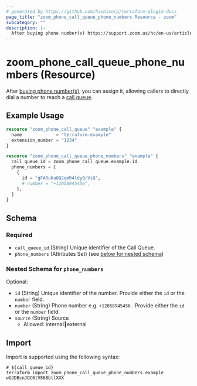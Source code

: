 ```yaml
---
# generated by https://github.com/hashicorp/terraform-plugin-docs
page_title: "zoom_phone_call_queue_phone_numbers Resource - zoom"
subcategory: ""
description: |-
  After buying phone number(s) https://support.zoom.us/hc/en-us/articles/360020808292#h_007ec8c2-0914-4265-8351-96ab23efa3ad, you can assign it, allowing callers to directly dial a number to reach a call queue https://support.zoom.us/hc/en-us/articles/360021524831-Managing-Call-Queues.
---
```


# zoom_phone_call_queue_phone_numbers (Resource)

After [buying phone number(s)](https://support.zoom.us/hc/en-us/articles/360020808292#h_007ec8c2-0914-4265-8351-96ab23efa3ad), you can assign it, allowing callers to directly dial a number to reach a [call queue](https://support.zoom.us/hc/en-us/articles/360021524831-Managing-Call-Queues).

## Example Usage

```terraform
resource "zoom_phone_call_queue" "example" {
  name             = "terraform-example"
  extension_number = "1234"
}

resource "zoom_phone_call_queue_phone_numbers" "example" {
  call_queue_id = zoom_phone_call_queue.example.id
  phone_numbers = [
    {
      id = "gFARuKuQQ2qmR4ldyQrViQ",
      # number = "+12058945456",
    },
  ]
}
```

<!-- schema generated by tfplugindocs -->
## Schema

### Required

- `call_queue_id` (String) Unique identifier of the Call Queue.
- `phone_numbers` (Attributes Set) (see [below for nested schema](#nestedatt--phone_numbers))

<a id="nestedatt--phone_numbers"></a>
### Nested Schema for `phone_numbers`

Optional:

- `id` (String) Unique identifier of the number. Provide either the `id` or the `number` field.
- `number` (String) Phone number e.g. `+12058945456` . Provide either the `id` or the `number` field.
- `source` (String) Source
  - Allowed: internal┃external

## Import

Import is supported using the following syntax:

```shell
# ${call_queue_id}
terraform import zoom_phone_call_queue_phone_numbers.example wGJDBcnJQC6tV86BbtlXXX
```
